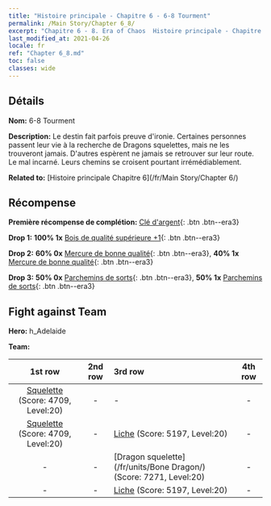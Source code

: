 ```yaml
---
title: "Histoire principale - Chapitre 6 - 6-8 Tourment"
permalink: /Main Story/Chapter 6_8/
excerpt: "Chapitre 6 - 8. Era of Chaos  Histoire principale - Chapitre 6_8. 6-8 Tourment"
last_modified_at: 2021-04-26
locale: fr
ref: "Chapter 6_8.md"
toc: false
classes: wide
---
```


## Détails

 **Nom:** 6-8 Tourment

 **Description:** Le destin fait parfois preuve d'ironie. Certaines personnes passent leur vie à la recherche de Dragons squelettes, mais ne les trouveront jamais. D'autres espèrent ne jamais se retrouver sur leur route. Le mal incarné. Leurs chemins se croisent pourtant irrémédiablement.

 **Related to:** [Histoire principale Chapitre 6](/fr/Main Story/Chapter 6/)

## Récompense

 **Première récompense de complétion:** [Clé d'argent](/ItemsFR/con_693/){: .btn .btn--era3}

 **Drop 1:** **100% 1x** [Bois de qualité supérieure +1](/ItemsFR/mat_20/){: .btn .btn--era3}

 **Drop 2:** **60% 0x** [Mercure de bonne qualité](/ItemsFR/mat_14/){: .btn .btn--era3}, **40% 1x** [Mercure de bonne qualité](/ItemsFR/mat_14/){: .btn .btn--era3}

 **Drop 3:** **50% 0x** [Parchemins de sorts](/ItemsFR/con_694/){: .btn .btn--era3}, **50% 1x** [Parchemins de sorts](/ItemsFR/con_694/){: .btn .btn--era3}


## Fight against Team
 **Hero:** h_Adelaide

 **Team:**


  | 1st row | 2nd row | 3rd row | 4th row |
  |:----:|:----:|:----|:----:|
  | [Squelette](/fr/units/Skeleton/) (Score: 4709, Level:20)  | - | - | - |
  | [Squelette](/fr/units/Skeleton/) (Score: 4709, Level:20)  | - | [Liche](/fr/units/Lich/) (Score: 5197, Level:20)  | - |
  | - | - | [Dragon squelette](/fr/units/Bone Dragon/) (Score: 7271, Level:20)  | - |
  | - | - | [Liche](/fr/units/Lich/) (Score: 5197, Level:20)  | - |


